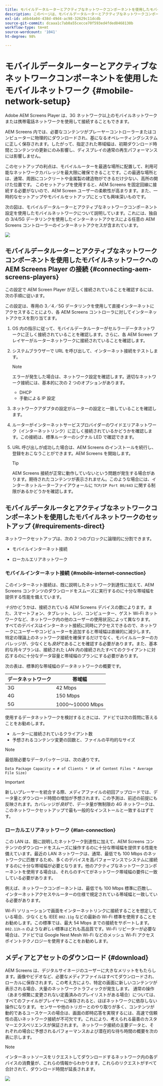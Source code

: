 ```yaml
---
title: モバイルデータルーターとアクティブなネットワークコンポーネントを使用したモバイルネットワーク
description: このページは、モバイルデータルーターとアクティブなネットワークコンポーネントを使用したモバイルネットワークについて説明しています
exl-id: a6b44a04-438d-49d4-ac98-32629c11dcdb
source-git-commit: dcaaa1c7ab0a55cecce70f593ed4fded8468130b
workflow-type: tm+mt
source-wordcount: '1041'
ht-degree: 98%

---
```


# モバイルデータルーターとアクティブなネットワークコンポーネントを使用したモバイルネットワーク {#mobile-network-setup}

Adobe AEM Screens Player は、3G ネットワーク以上のモバイルネットワークまたは携帯電話ネットワークを使用して接続することもできます。

AEM Screens 内では、必要なコンテンツがプレーヤーコントローラーまたはコンピューターに物理的にダウンロードされ、基になるオペレーティングシステムに正しく保存されます。したがって、指定された帯域幅は、初期ダウンロード時間とコンテンツの更新にのみ影響し、ディスプレイの通常の再生パフォーマンスには影響しません。

このセットアップの利点は、モバイルルーターを最適な場所に配置して、利用可能なネットワークカバレッジを最大限に確保できることです。この最適な場所とは、通常、周囲にコンクリートや金属製の建造物ができるだけ少ない、高所の開けた位置です。
このセットアップを使用すると、AEM Screens を固定回線に接続する必要がないので、AEM Screen ユーザーの柔軟性が高まります。また、一時的なセットアップやモバイルセットアップにとっても興味深いものです。

次の図は、モバイルデータルーターとアクティブなネットワークコンポーネント設定を使用したモバイルネットワークについて説明しています。これには、独自の 3/4/5G データリンクを使用したインターネットアクセスによる任意の AEM Screens コントローラーのインターネットアクセスが含まれています。

![](/help/using/assets/mobile-network-1.png)

## モバイルデータルーターとアクティブなネットワークコンポーネントを使用したモバイルネットワークへの AEM Screens Player の接続 {#connecting-aem-screens-players}

この設定で AEM Screen Player が正しく接続されていることを確認するには、次の手順に従います。

この設定は、専用の 3／4／5G データリンクを使用して直接インターネットにアクセスすることにより、各 AEM Screens コントローラに対してインターネットアクセスを割り当てます。

1. OS 内の指示に従って、モバイルデータルーターがセルラーデータネットワークに正しく接続されていることを確認します。さらに、各 AEM Screen プレイヤーがルーターネットワークに接続されていることを確認します。
1. システムブラウザーで URL を呼び出して、インターネット接続をテストします。

   >[!NOTE]
   >エラーが発生した場合は、ネットワーク設定を確認します。適切なネットワーク接続には、基本的に次の 2 つのオプションがあります。
   >* DHCP
   >* 手動による IP 設定

1. ネットワークアダプタの設定がルーターの設定と一致していることを確認します。

1. ルーターがインターネットサービスプロバイダーのワイドエリアネットワーク（インターネットリンク）に正しく接続されているかどうかを確認します。この接続は、標準ルーターのシグナル LED で確認できます。
1. URL 呼び出しが成功した場合は、AEM Screens のインストールを続行し、登録をおこなうことができます。AEM Screens を開始します。

   >[!TIP]
   >AEM Screens 接続が正常に動作していないという問題が発生する場合があります。期待されたコンテンツが表示されません。このような場合には、インターネットルーターファイアウォールに `TCP/IP Port 80/443` に関する制限があるかどうかを確認します。


## モバイルデータルータとアクティブなネットワークコンポーネントを使用したモバイルネットワークのセットアップ {#requirements-direct}

ネットワークセットアップは、次の 2 つのブロックに論理的に分割できます。

* モバイルインターネット接続

* ローカルエリアネットワーク

### モバイルインターネット接続 {#mobile-internet-connection}

このインターネット接続は、既に説明したネットワーク到達性に加えて、AEM Screens コンテンツのダウンロードをスムーズに実行するのに十分な帯域幅を提供する性能を備えています。

*十分*かどうかは、接続されている AEM Screens デバイスの数によります。また、スマートフォン、タブレット、レジ、コンピューター、ゲスト Wi-Fi ネットワークなど、ネットワーク内の他のユーザーの使用状況によって異なります。
すべてのデバイスはインターネット接続に同時にアクセスできるので、ネットワークにユーザーやコンピューターを追加すると帯域幅は直線的に減少します。
特定の理論上のネットワーク接続を確保するだけでなく、モバイルルーターのカバレッジが、少なくとも*良好*&#x200B;であることを確認する必要があります。また、基本的な月々プランは、接続された LAN 内の接続されたすべてのクライアントに対応するのに十分なデータ容量と帯域幅のプランにする必要があります。

次の表は、標準的な帯域幅のデータネットワークの概要です。

| データネットワーク | 帯域幅 |
|--- |--- |
| 3G | 42 Mbps |
| 4G | 150 Mbps |
| 5G | 1000～10000 Mbps |

使用するデータネットワークを検討するときには、アドビでは次の質問に答えることをお勧めします。

* ルーターに接続されているクライアント数
* 予想されるコンテンツ変更の回数と、ファイルの平均的なサイズ

>[!NOTE]
>
>最低限必要なデータパッケージは、次の通りです。
>
>`Data Package Capacity = # of Clients * (# of Content Files * Average File Size)`

>[!IMPORTANT]
>
>新しいプレーヤーを統合する際、メディアファイルの初回アップロードでは、データ量とダウンロード時間の増加が予想されます。この予測は、前述の前提にも反映されます。カバレッジが&#x200B;*良好*&#x200B;で、データ量が無制限の 4G ネットワークは、このネットワークセットアップで最も一般的なインストールと一致するはずです。


### ローカルエリアネットワーク {#lan-connection}

この LAN は、既に説明したネットワーク到達性に加えて、AEM Screens コンテンツのダウンロードをスムーズに操作するのに十分な帯域幅を提供する性能を備えています。最近の LAN ネットワークは、通常、最低でも 100 Mbps のネットワークに匹敵するため、多くのデバイスを高パフォーマンスでシステムに接続するのに十分な帯域幅が必要となります。他のアクティブなネットワークコンポーネントを使用する場合は、それらのすべてがネットワーク帯域幅の要件に一致している必要があります。

例えば、ネットワークコンポーネントは、最低でも 100 Mbps 標準に匹敵し、インターネットアクセスやルーターの仕様で規定されている帯域幅と一致している必要があります。

Wi-Fi ソリューションで画面をインターネットリンクに接続することを想定している場合、少なくとも IEEE `802.11g` などの最新の Wi-Fi 標準を使用することをお勧めします。この標準では、最大 54 Mbps までの接続をサポートします。`802.11h-n` のような&#x200B;*新しい*&#x200B;標準はどれも高品質です。Wi-Fi リピーターが必要な場合は、アドビでは Google Nest Mesh Wi-Fi などのメッシュ Wi-Fi アクセスポイントテクノロジーを使用することをお勧めします。

## メディアとアセットのダウンロード {#download}

AEM Screens は、デジタルサイネージのユーザーに大きなメリットをもたらします。画像やビデオなど、必要なメディアファイルはすべてダウンロードされ、ローカルに保存されます。この考え方により、特定の画面に新しいコンテンツが表示される場合、大量のネットワークトラフィックが発生します。
通常の操作（あまり頻繁に変更されない定義済みのプレイリストがある場合）については、すべてのファイルがプレイヤーに保存されると、ほぼネットワークに依存しない操作になります。
センサーや他のトリガーとのやり取りが多く、コンテンツが動的であるユースケースの場合は、画面の即時応答を実現するには、高速で信頼性の高いネットワーク接続が不可欠です。これにより、考えられる最善のカスタマーエクスペリエンスが保証されます。
ネットワーク接続の主要データと、それぞれの場合に予想されるパフォーマンスおよび潜在的な待ち時間の概要を次の表に示します。

>[!NOTE]
>
>インターネットソースをリクエストしてダウンロードするネットワーク内の各デバイスの消費量が、これらの情報からわかります。これらのリクエストがすべて合計されて、ダウンロード時間が延長されます。

![](/help/using/assets/mobile-router-download.png)
